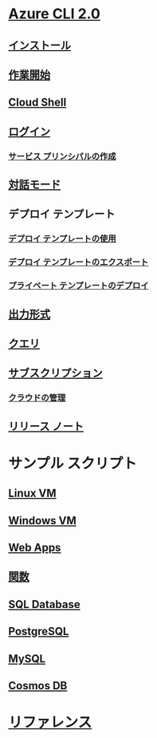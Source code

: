 # [Azure CLI 2.0](overview.md)
## [インストール](install-azure-cli.md)
## [作業開始](get-started-with-azure-cli.md)
## [Cloud Shell](/azure/cloud-shell/overview)
## [ログイン](authenticate-azure-cli.md)
### [サービス プリンシパルの作成](create-an-azure-service-principal-azure-cli.md)
## [対話モード](interactive-azure-cli.md)
## デプロイ テンプレート
### [デプロイ テンプレートの使用](/azure/azure-resource-manager/resource-group-template-deploy-cli?toc=%2fcli%2fazure%2ftoc.json&bc=%2fcli%2fazure%2fbreadcrumb%2ftoc.json)
### [デプロイ テンプレートのエクスポート](/azure/azure-resource-manager/resource-manager-export-template-cli?toc=%2fcli%2fazure%2ftoc.json&bc=%2fcli%2fazure%2fbreadcrumb%2ftoc.json)
### [プライベート テンプレートのデプロイ](/azure/azure-resource-manager/resource-manager-cli-sas-token?toc=%2fcli%2fazure%2ftoc.json&bc=%2fcli%2fazure%2fbreadcrumb%2ftoc.json)
## [出力形式](format-output-azure-cli.md)
## [クエリ](query-azure-cli.md)
## [サブスクリプション](manage-azure-subscriptions-azure-cli.md)
### [クラウドの管理](manage-clouds-azure-cli.md)
## [リリース ノート](release-notes-azure-cli.md)
# サンプル スクリプト
## [Linux VM](/azure/virtual-machines/linux/cli-samples?toc=%2fcli%2fazure%2ftoc.json&bc=%2fcli%2fazure%2fbreadcrumb%2ftoc.json)
## [Windows VM](/azure/virtual-machines/windows/cli-samples?toc=%2fcli%2fazure%2ftoc.json&bc=%2fcli%2fazure%2fbreadcrumb%2ftoc.json)
## [Web Apps](/azure/app-service-web/app-service-cli-samples?toc=%2fcli%2fazure%2ftoc.json&bc=%2fcli%2fazure%2fbreadcrumb%2ftoc.json)
## [関数](/azure/azure-functions/functions-cli-samples?toc=%2fcli%2fazure%2ftoc.json&bc=%2fcli%2fazure%2fbreadcrumb%2ftoc.json)
## [SQL Database](/azure/sql-database/sql-database-cli-samples?toc=%2fcli%2fazure%2ftoc.json&bc=%2fcli%2fazure%2fbreadcrumb%2ftoc.json)
## [PostgreSQL](/azure/postgresql/sample-scripts-azure-cli?toc=%2fcli%2fazure%2ftoc.json&bc=%2fcli%2fazure%2fbreadcrumb%2ftoc.json)
## [MySQL](/azure/mysql/sample-scripts-azure-cli?toc=%2fcli%2fazure%2ftoc.json&bc=%2fcli%2fazure%2fbreadcrumb%2ftoc.json)
## [Cosmos DB](/azure/cosmos-db/cli-samples?toc=%2fcli%2fazure%2ftoc.json&bc=%2fcli%2fazure%2fbreadcrumb%2ftoc.json)
# [リファレンス](../docs-ref-autogen/refTOC.md)
